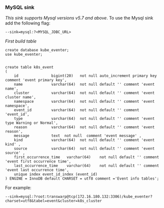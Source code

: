 ### MySQL sink

*This sink supports Mysql versions v5.7 and above*.
To use the Mysql sink add the following flag:

	--sink=mysql:?<MYSQL_JDBC_URL>

*First build table*

```
create database kube_eventer;
use kube_eventer;


create table k8s_event
(
    id               bigint(20)   not null auto_increment primary key comment 'event primary key',
    name             varchar(64)  not null default '' comment 'event name',
    cluster          varchar(64)  not null default '' comment 'event cluster name',
    namespace        varchar(64)  not null default '' comment 'event namespace',
    event_id         varchar(64)  not null default '' comment 'event_id',
    type             varchar(64)  not null default '' comment 'event type Warning or Normal',
    reason           varchar(64)  not null default '' comment 'event reason',
    message          text  not null  comment 'event message' ,
    kind             varchar(64)  not null default '' comment 'event kind' ,
    source           varchar(64)  not null default '' comment 'event source' ,
    first_occurrence_time   varchar(64)    not null default '' comment 'event first occurrence time',
    last_occurrence_time    varchar(64)    not null default '' comment 'event last occurrence time',
    unique index event_id_index (event_id)
) ENGINE = InnoDB default CHARSET = utf8 comment ='Event info tables';
```

For example:

    --sink=mysql:?root:transwarp@tcp(172.16.180.132:3306)/kube_eventer?charset=utf8&tabel=event&cluster=k8s_cluster
